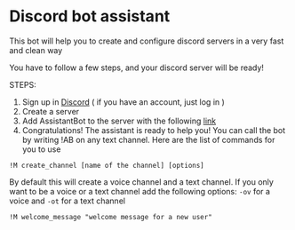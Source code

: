 # Discord bot assistant


This bot will help you to create and configure discord servers in a very fast and clean way

You have to follow a few steps, and your discord server will be ready!

STEPS:

1. Sign up in [Discord](www.discord.com) ( if you have an account, just log in )
2. Create a server
3. Add AssistantBot to the server with the following [link](https://discord.com/api/oauth2/authorize?client_id=849368683326734388&permissions=8&scope=bot)
4. Congratulations! The assistant is ready to help you! You can call the bot by writing !AB on any text channel. Here are the list of commands for you to use

`!M create_channel [name of the channel] [options]`

By default this will create a voice channel and a text channel. If you only want to be a voice or a text channel add the following options:
`-ov` for a voice and `-ot` for a text channel

`!M welcome_message "welcome message for a new user"`





